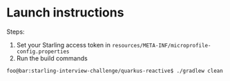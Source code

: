 # Launch instructions

Steps:

1. Set your Starling access token in `resources/META-INF/microprofile-config.properties`
2. Run the build commands

```bash
foo@bar:starling-interview-challenge/quarkus-reactive$ ./gradlew clean build quarkusDev --refresh-dependencies
```